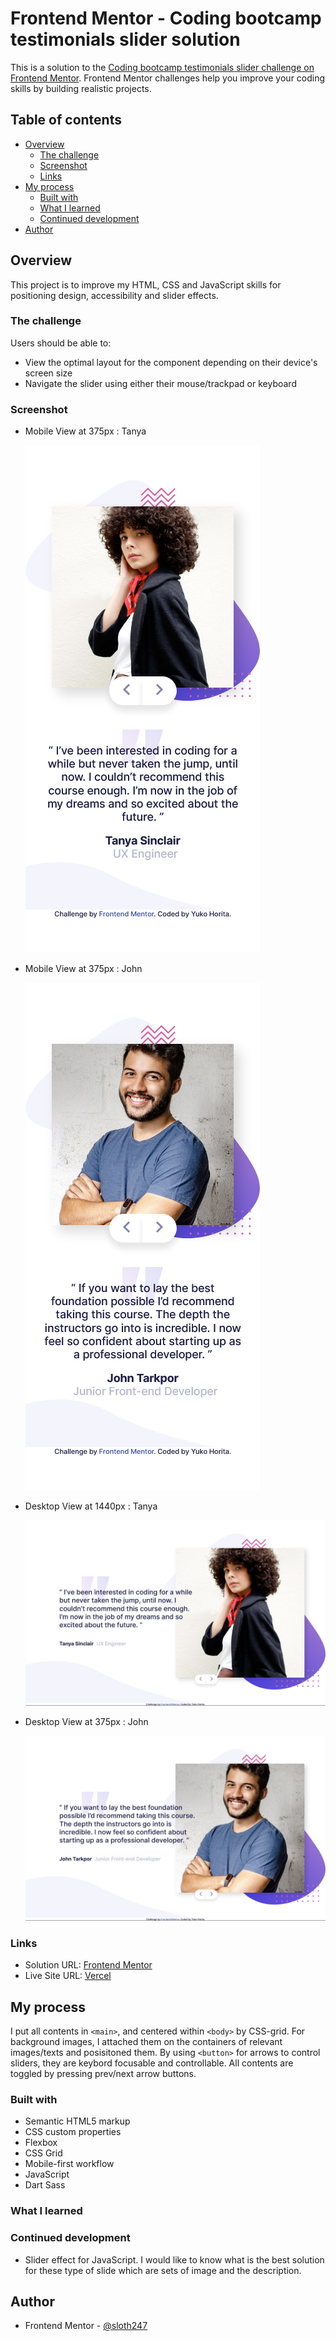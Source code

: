 # Frontend Mentor - Coding bootcamp testimonials slider solution

This is a solution to the [Coding bootcamp testimonials slider challenge on Frontend Mentor](https://www.frontendmentor.io/challenges/coding-bootcamp-testimonials-slider-4FNyLA8JL). Frontend Mentor challenges help you improve your coding skills by building realistic projects.

## Table of contents

- [Overview](#overview)
  - [The challenge](#the-challenge)
  - [Screenshot](#screenshot)
  - [Links](#links)
- [My process](#my-process)
  - [Built with](#built-with)
  - [What I learned](#what-i-learned)
  - [Continued development](#continued-development)
- [Author](#author)

## Overview

This project is to improve my HTML, CSS and JavaScript skills for positioning design, accessibility and slider effects.

### The challenge

Users should be able to:

- View the optimal layout for the component depending on their device's screen size
- Navigate the slider using either their mouse/trackpad or keyboard

### Screenshot

- Mobile View at 375px : Tanya

  ![](/images/Screenshot-Mobile-Tanya.png)

- Mobile View at 375px : John

  ![](/images/Screenshot-Mobile-John.png)

- Desktop View at 1440px : Tanya

  ![](/images/Screenshot-Desktop-Tanya.png)

- Desktop View at 375px : John

  ![](/images/Screenshot-Desktop-John.png)

### Links

- Solution URL: [Frontend Mentor](https://www.frontendmentor.io/solutions/coding-bootcamp-testimonials-slider-w-dart-sass-mobile-first-mpoquqRIF)
- Live Site URL: [Vercel](https://coding-bootcamp-testimonials-slider-mu-ashen.vercel.app/)

## My process

I put all contents in `<main>`, and centered within `<body>` by CSS-grid.
For background images, I attached them on the containers of relevant images/texts and posisitoned them.
By using `<button>` for arrows to control sliders, they are keybord focusable and controllable.
All contents are toggled by pressing prev/next arrow buttons.

### Built with

- Semantic HTML5 markup
- CSS custom properties
- Flexbox
- CSS Grid
- Mobile-first workflow
- JavaScript
- Dart Sass

### What I learned

### Continued development

- Slider effect for JavaScript. I would like to know what is the best solution for these type of slide which are sets of image and the description.

## Author

- Frontend Mentor - [@sloth247](https://www.frontendmentor.io/profile/yourusername)
